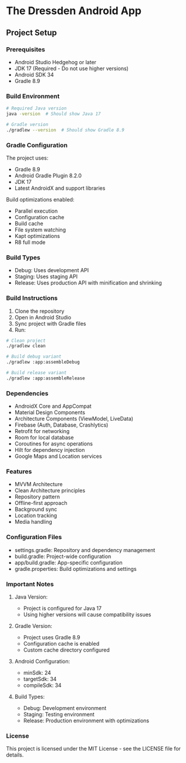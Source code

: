 # The Dressden Android App

## Project Setup

### Prerequisites
- Android Studio Hedgehog or later
- JDK 17 (Required - Do not use higher versions)
- Android SDK 34
- Gradle 8.9

### Build Environment
```bash
# Required Java version
java -version  # Should show Java 17

# Gradle version
./gradlew --version  # Should show Gradle 8.9
```

### Gradle Configuration

The project uses:
- Gradle 8.9
- Android Gradle Plugin 8.2.0
- JDK 17
- Latest AndroidX and support libraries

Build optimizations enabled:
- Parallel execution
- Configuration cache
- Build cache
- File system watching
- Kapt optimizations
- R8 full mode

### Build Types
- Debug: Uses development API
- Staging: Uses staging API
- Release: Uses production API with minification and shrinking

### Build Instructions
1. Clone the repository
2. Open in Android Studio
3. Sync project with Gradle files
4. Run:
```bash
# Clean project
./gradlew clean

# Build debug variant
./gradlew :app:assembleDebug

# Build release variant
./gradlew :app:assembleRelease
```

### Dependencies
- AndroidX Core and AppCompat
- Material Design Components
- Architecture Components (ViewModel, LiveData)
- Firebase (Auth, Database, Crashlytics)
- Retrofit for networking
- Room for local database
- Coroutines for async operations
- Hilt for dependency injection
- Google Maps and Location services

### Features
- MVVM Architecture
- Clean Architecture principles
- Repository pattern
- Offline-first approach
- Background sync
- Location tracking
- Media handling

### Configuration Files
- settings.gradle: Repository and dependency management
- build.gradle: Project-wide configuration
- app/build.gradle: App-specific configuration
- gradle.properties: Build optimizations and settings

### Important Notes
1. Java Version:
   - Project is configured for Java 17
   - Using higher versions will cause compatibility issues

2. Gradle Version:
   - Project uses Gradle 8.9
   - Configuration cache is enabled
   - Custom cache directory configured

3. Android Configuration:
   - minSdk: 24
   - targetSdk: 34
   - compileSdk: 34

4. Build Types:
   - Debug: Development environment
   - Staging: Testing environment
   - Release: Production environment with optimizations

### License
This project is licensed under the MIT License - see the LICENSE file for details.

